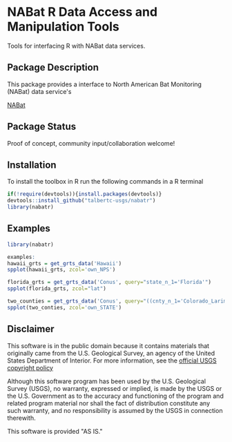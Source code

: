 NABat R Data Access and Manipulation Tools
===

Tools for interfacing R with NABat data services.

## Package Description

This package provides a interface to North American Bat Monitoring (NABat) data service's 

[NABat](https://nabatmonitoring.org/#/home)

## Package Status

Proof of concept, community input/collaboration welcome!

## Installation

To install the toolbox in R run the following commands in a R terminal

```R
if(!require(devtools)){install.packages(devtools)}
devtools::install_github("talbertc-usgs/nabatr")
library(nabatr)
```

## Examples

```r
library(nabatr)

examples:
hawaii_grts = get_grts_data('Hawaii')
spplot(hawaii_grts, zcol='own_NPS')

florida_grts = get_grts_data('Conus', query="state_n_1='Florida'")
spplot(florida_grts, zcol="lat")

two_counties = get_grts_data('Conus', query="((cnty_n_1='Colorado_Larimer')or(cnty_n_1='Colorado_Jackson'))")
spplot(two_conties, zcol='own_STATE')

```


## Disclaimer
This software is in the public domain because it contains materials that originally came from the U.S. Geological Survey, an agency of the United States Department of Interior. For more information, see the [official USGS copyright policy](https://www.usgs.gov/visual-id/credit_usgs.html#copyright/ "official USGS copyright policy")

Although this software program has been used by the U.S. Geological Survey (USGS), no warranty, expressed or implied, is made by the USGS or the U.S. Government as to the accuracy and functioning of the program and related program material nor shall the fact of distribution constitute any such warranty, and no responsibility is assumed by the USGS in connection therewith.

This software is provided "AS IS."


